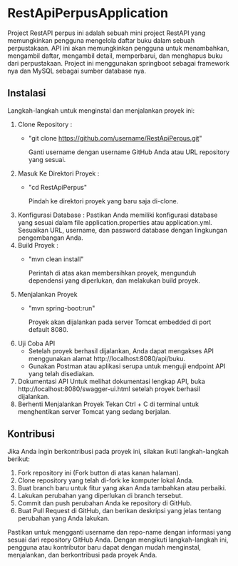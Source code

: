 # RestApiPerpusApplication

Project RestAPI perpus ini adalah sebuah mini project RestAPI yang memungkinkan pengguna mengelola daftar buku dalam sebuah perpustakaan. API ini akan memungkinkan pengguna untuk menambahkan, mengambil daftar, mengambil detail, memperbarui, dan menghapus buku dari perpustakaan. Project ini menggunakan springboot sebagai framework nya dan MySQL sebagai sumber database nya.

## Instalasi

Langkah-langkah untuk menginstal dan menjalankan proyek ini:

1. Clone Repository :
   - "git clone https://github.com/username/RestApiPerpus.git"

     Ganti username dengan username GitHub Anda atau URL repository yang sesuai. 
2. Masuk Ke Direktori Proyek :
   - "cd RestApiPerpus"

     Pindah ke direktori proyek yang baru saja di-clone.
3. Konfigurasi Database :
   Pastikan Anda memiliki konfigurasi database yang sesuai dalam file application.properties atau application.yml. Sesuaikan URL, username, dan password database dengan lingkungan pengembangan Anda.
4. Build Proyek :
   - "mvn clean install"

     Perintah di atas akan membersihkan proyek, mengunduh dependensi yang diperlukan, dan melakukan build proyek.
5. Menjalankan Proyek
   - "mvn spring-boot:run"

     Proyek akan dijalankan pada server Tomcat embedded di port default 8080.
6. Uji Coba API
   - Setelah proyek berhasil dijalankan, Anda dapat mengakses API menggunakan alamat http://localhost:8080/api/buku.
   - Gunakan Postman atau aplikasi serupa untuk menguji endpoint API yang telah disediakan.
7. Dokumentasi API
   Untuk melihat dokumentasi lengkap API, buka http://localhost:8080/swagger-ui.html setelah proyek berhasil dijalankan.
8. Berhenti Menjalankan Proyek
   Tekan Ctrl + C di terminal untuk menghentikan server Tomcat yang sedang berjalan.

## Kontribusi
Jika Anda ingin berkontribusi pada proyek ini, silakan ikuti langkah-langkah berikut:

1. Fork repository ini (Fork button di atas kanan halaman).
2. Clone repository yang telah di-fork ke komputer lokal Anda.
3. Buat branch baru untuk fitur yang akan Anda tambahkan atau perbaiki.
4. Lakukan perubahan yang diperlukan di branch tersebut.
5. Commit dan push perubahan Anda ke repository di GitHub.
6. Buat Pull Request di GitHub, dan berikan deskripsi yang jelas tentang perubahan yang Anda lakukan.

Pastikan untuk mengganti username dan repo-name dengan informasi yang sesuai dari repository GitHub Anda. Dengan mengikuti langkah-langkah ini, pengguna atau kontributor baru dapat dengan mudah menginstal, menjalankan, dan berkontribusi pada proyek Anda.

